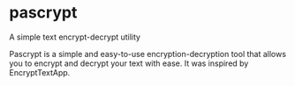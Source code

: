 # pascrypt
A simple text encrypt-decrypt utility 

Pascrypt is a simple and easy-to-use encryption-decryption tool that allows you to encrypt and decrypt your text with ease. It was inspired by EncryptTextApp.
